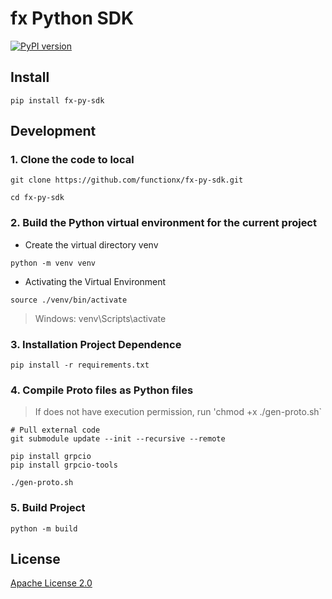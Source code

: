 # fx Python SDK

[![PyPI version](https://badge.fury.io/py/fx-py-sdk.svg)](https://badge.fury.io/py/fx-py-sdk)

## Install

```shell
pip install fx-py-sdk
```

## Development

### 1. Clone the code to local

```shell
git clone https://github.com/functionx/fx-py-sdk.git

cd fx-py-sdk
```

### 2. Build the Python virtual environment for the current project

* Create the virtual directory venv

```
python -m venv venv
```

* Activating the Virtual Environment

```
source ./venv/bin/activate
```
> Windows: venv\Scripts\activate

### 3. Installation Project Dependence

```
pip install -r requirements.txt
```

### 4. Compile Proto files as Python files

> If does not have execution permission, run 'chmod +x ./gen-proto.sh`

```shell
# Pull external code
git submodule update --init --recursive --remote

pip install grpcio
pip install grpcio-tools

./gen-proto.sh
```

### 5. Build Project

```shell
python -m build
```

## License

[Apache License 2.0](LICENSE)
